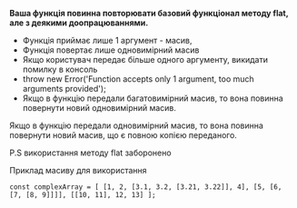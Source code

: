 **Ваша функція повинна повторювати базовий функціонал методу flat, але з деякими доопрацюваннями.**

* Функція приймає лише 1 аргумент - масив,
* Функція повертає лише одновимірний масив
* Якщо користувач передає більше одного аргументу, викидати помилку в консоль
* throw new Error('Function accepts only 1 argument, too much arguments provided');
* Якщо в функцію передали багатовимірний масив, то вона повинна повернути новий одновимірний масив.

Якщо в функцію передали одновимірний масив, то вона повинна повернути новий масив, що є повною копією переданого.

P.S використання методу flat заборонено

Приклад масиву для використання

`const complexArray = [
[1, 2, [3.1, 3.2, [3.21, 3.22]], 4],
[5, [6, [7, [8, 9]]]],
[[10, 11], 12, 13]
];`